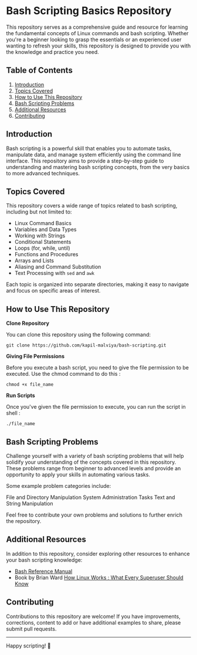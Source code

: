 # Bash Scripting Basics Repository

This repository serves as a comprehensive guide and resource for learning the fundamental concepts of Linux commands and 
bash scripting. Whether you're a beginner looking to grasp the essentials or an experienced user wanting to refresh your 
skills, this repository is designed to provide you with the knowledge and practice you need.

## Table of Contents

1. [Introduction](#introduction)
2. [Topics Covered](#topics-covered)
3. [How to Use This Repository](#how-to-use-this-repository) 
4. [Bash Scripting Problems](#bash-scripting-problems)
5. [Additional Resources](#additional-resources)
6. [Contributing](#contributing)

## Introduction

Bash scripting is a powerful skill that enables you to automate tasks, manipulate data, and manage system efficiently 
using the command line interface. This repository aims to provide a step-by-step guide to understanding and mastering 
bash scripting concepts, from the very basics to more advanced techniques.


## Topics Covered

This repository covers a wide range of topics related to bash scripting, including but not limited to:

- Linux Command Basics
- Variables and Data Types
- Working with Strings
- Conditional Statements
- Loops (for, while, until)
- Functions and Procedures
- Arrays and Lists
- Aliasing and Command Substitution
- Text Processing with `sed` and `awk`

Each topic is organized into separate directories, making it easy to navigate and focus on specific areas of interest.

## How to Use This Repository

**Clone Repository**

You can clone this repository using the following command:

```
git clone https://github.com/kapil-malviya/bash-scripting.git
```

**Giving File Permissions**

Before you execute a bash script, you need to give the file permission to be executed. Use the chmod command to do this :

```
chmod +x file_name
```

**Run Scripts**

Once you've given the file permission to execute, you can run the script in shell :  

```
./file_name
```

## Bash Scripting Problems

Challenge yourself with a variety of bash scripting problems that will help solidify your understanding of the concepts 
covered in this repository. These problems range from beginner to advanced levels and provide an opportunity to apply your 
skills in automating various tasks.

Some example problem categories include:

File and Directory Manipulation
System Administration Tasks
Text and String Manipulation

Feel free to contribute your own problems and solutions to further enrich the repository.

## Additional Resources

In addition to this repository, consider exploring other resources to enhance your bash scripting knowledge:

- [Bash Reference Manual](https://www.gnu.org/software/bash/manual/)
- Book by Brian Ward [How Linux Works : What Every Superuser Should Know](https://download.bibis.ir/Books/other/2021/How-Linux-Works.-What-Every-Superuser-Should-Know-by-Brian-Ward-(bibis.ir).pdf)

  
## Contributing

Contributions to this repository are welcome! If you have improvements, corrections, content to add or have additional 
examples to share, please submit pull requests.

---

Happy scripting! 🚀
